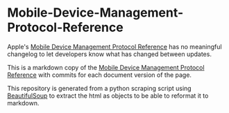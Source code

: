 # Mobile-Device-Management-Protocol-Reference

Apple's [Mobile Device Management Protocol Reference](https://developer.apple.com/library/content/documentation/Miscellaneous/Reference/MobileDeviceManagementProtocolRef) has no meaningful changelog to let developers know what has changed between updates.

This is a markdown copy of the [Mobile Device Management Protocol Reference](https://developer.apple.com/library/content/documentation/Miscellaneous/Reference/MobileDeviceManagementProtocolRef) with commits for each document version of the page.

This repository is generated from a python scraping script using [BeautifulSoup](https://www.crummy.com/software/BeautifulSoup/bs4/doc/) to extract the html as objects to be able to reformat it to markdown.
